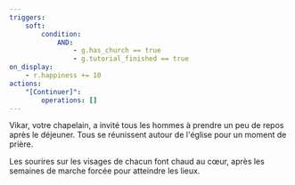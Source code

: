 ```yaml
---
triggers:
    soft:
        condition:
            AND:
                - g.has_church == true
                - g.tutorial_finished == true
on_display:
    - r.happiness += 10
actions:
    "[Continuer]":
        operations: []
---
```


Vikar, votre chapelain, a invité tous les hommes à prendre un peu de repos après le déjeuner. Tous se réunissent autour de l'église pour un moment de prière.

Les sourires sur les visages de chacun font chaud au cœur, après les semaines de marche forcée pour atteindre les lieux.
